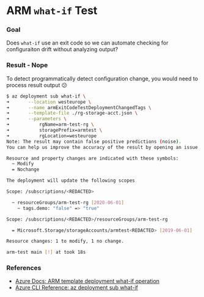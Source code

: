 # ARM `what-if` Test

### Goal

Does `what-if` use an exit code so we can automate checking for configuraiton drift without analyzing output?

### Result - Nope

To detect programmatically detect configuration change, you would need to process result output 😕

```bash
$ az deployment sub what-if \
➜       --location westeurope \
➜       --name armExitCodeTestDeploymentChangedTags \
➜       --template-file ./rg-storage-acct.json \
➜       --parameters \
➜           rgName=arm-test-rg \
➜           storagePrefix=armtest \
➜           rgLocation=westeurope
Note: The result may contain false positive predictions (noise).
You can help us improve the accuracy of the result by opening an issue here: https://aka.ms/WhatIfIssues.

Resource and property changes are indicated with these symbols:
  ~ Modify
  = Nochange

The deployment will update the following scopes

Scope: /subscriptions/<REDACTED>

  ~ resourceGroups/arm-test-rg [2020-06-01]
    ~ tags.demo: "false" => "true"

Scope: /subscriptions/<REDACTED>/resourceGroups/arm-test-rg

  = Microsoft.Storage/storageAccounts/armtest<REDACTED> [2019-06-01]

Resource changes: 1 to modify, 1 no change.

arm-test main [!] at took 18s 
```

### References

- [Azure Docs: ARM template deployment what-if operation](https://docs.microsoft.com/en-us/azure/azure-resource-manager/templates/template-deploy-what-if?tabs=azure-cli)
- [Azure CLI Reference: az deployment sub what-if](https://docs.microsoft.com/en-us/cli/azure/deployment/sub?view=azure-cli-latest#az_deployment_sub_what_if)

